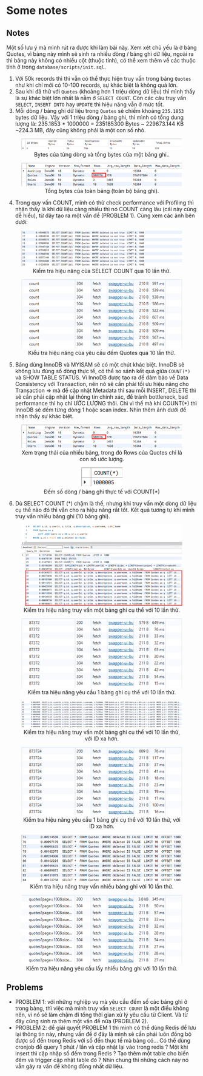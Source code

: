 # Some notes

## Notes

Một số lưu ý mà mình rút ra được khi làm bài này. Xem xét chủ yếu là ở bảng Quotes, vì bảng này mình sẽ sinh ra nhiều dòng / bảng ghi dữ liệu, ngoài ra thì bảng này không có nhiều cột (thuộc tính), có thể xem thêm về các thuộc tính ở trong `database/scripts/init.sql`.

1. Với 50k records thì thì vẫn có thể thực hiện truy vấn trong bảng `Quotes` như khi chỉ mới có 10-100 records, sự khác biệt là không quá lớn.
2. Sau khi đã thử với `Quotes` (khoảng hơn 1 triệu dòng dữ liệu) thì mình thấy là sự khác biệt lớn nhất là nằm ở `SELECT COUNT`. Còn các câu truy vấn `SELECT`, `INSERT INTO` hay `UPDATE` thì hiệu năng vẫn ở mức tốt.
3. Mỗi dòng / bảng ghi dữ liệu trong `Quotes` sẽ chiếm khoảng `235.1853` bytes dữ liệu. Vậy với 1 triệu dòng / bảng ghi, thì mình có tổng dung lượng là: 235.1853 * 1000000 = 235185300 Bytes ~ 229673.144 KB ~224.3 MB, đây cũng không phải là một con số nhỏ.

<figure align="center">
  <img src="./images/colums-bytes-n-total-bytes-of-record.png" />
  <figcaption>Bytes của từng dòng và tổng bytes của một bảng ghi..</figcaption>
</figure>

<figure align="center">
  <img src="./images/table-status.png" />
  <figcaption>Tổng bytes của toàn bảng (toàn bộ bảng ghi).</figcaption>
</figure>

4. Trong quy vấn COUNT, mình có thử check performance với Profiling thì nhận thấy là khi dữ liệu càng nhiều thì nó COUNT càng lâu (cái này cũng dễ hiểu), từ đây tạo ra một vấn đề (PROBLEM 1). Cùng xem các ảnh bên dưới:

<figure align="center">
  <img src="./images/profiling-10-count-queries.png" />
  <figcaption>Kiểm tra hiệu năng của SELECT COUNT qua 10 lần thử.</figcaption>
</figure>

<figure align="center">
  <img src="./images/performance-10-requests.png" />
  <figcaption>Kiểu tra hiệu năng của yêu cầu đếm Quotes qua 10 lần thử.</figcaption>
</figure>

5. Bảng dùng InnoDB và MYISAM sẽ có một chút khác biệt. InnoDB sẽ không lưu đúng số dòng thực tế, có thể so sánh kết quả giữa `COUNT(*)` và SHOW TABLE STATUS. Vì InnoDB được tạo ra để đảm bảo về Data Consistency với Transaction, nên nó sẽ cần phải tối ưu hiệu năng cho Transaction => mà để cập nhật Metadata thì sau mỗi INSERT, DELETE thì sẽ cần phải cập nhật lại thông tin chính xác, để tránh bottleneck, bad performance thì họ chỉ ƯỚC LƯỢNG thôi. Chì vì thế mà khi COUNT(\*) thì InnoDB sẽ đếm từng dòng 1 hoặc scan index. Nhìn thêm ảnh dưới để nhận thấy sự khác biệt.

<figure align="center">
  <img src="./images/table-status.png" />
  <figcaption>Xem trạng thái của nhiều bảng, trong đó Rows của Quotes chỉ là con số ước lượng.</figcaption>
</figure>

<figure align="center">
  <img src="./images/count.png" />
  <figcaption>Đếm số dòng / bảng ghi thực tế với COUNT(*)</figcaption>
</figure>

6. Dù SELECT COUNT (*) chậm là thế, nhưng khi truy vấn một dòng dữ liệu cụ thể nào đó thì vẫn cho ra hiệu năng rất tốt. Kết quả tương tự khi mình truy vấn nhiều bảng ghi (10 bảng ghi).

<figure align="center">
  <img src="./images/profiling-10-select-one-queries.png" />
  <figcaption>Kiểm tra hiệu năng truy vấn một bảng ghi cụ thể với 10 lần thử.</figcaption>
</figure>

<figure align="center">
  <img src="./images/performance-10-get-quote-requests.png" />
  <figcaption>Kiểm tra hiệu năng yêu cầu 1 bảng ghi cụ thể với 10 lần thử.</figcaption>
</figure>

<figure align="center">
  <img src="./images/profiling-10-select-one-queries-2.png" />
  <figcaption>Kiểm tra hiệu năng truy vấn một bảng ghi cụ thể với 10 lần thử, với ID xa hơn.</figcaption>
</figure>

<figure align="center">
  <img src="./images/performance-10-get-quote-requests-2.png" />
  <figcaption>Kiểm tra hiệu năng yêu cầu 1 bảng ghi cụ thể với 10 lần thử, với ID xa hơn.</figcaption>
</figure>

<figure align="center">
  <img src="./images/profiling-10-select-many-queries.png" />
  <figcaption>Kiểm tra hiệu năng truy vấn nhiều bảng ghi với 10 lần thử.</figcaption>
</figure>

<figure align="center">
  <img src="./images/performance-10-get-quotes-requests.png" />
  <figcaption>Kiểm tra hiệu năng yêu cầu lấy nhiều bảng ghi với 10 lần thử.</figcaption>
</figure>

## Problems

- PROBLEM 1: với những nghiệp vụ mà yêu cầu đếm số các bảng ghi ở trong bảng, thì việc mà mình truy vấn `SELECT COUNT` là một điều không nên, vì nó sẽ làm chậm đi tổng thời gian xử lý yêu cầu từ Client. Và từ đây cũng sinh ra thêm một vấn đề nữa (PROBLEM 2).
- PROBLEM 2: để giải quyết PROBLEM 1 thì mình có thể dùng Redis để lưu lại thông tin này, nhưng vấn đề ở đây là mình sẽ cần phải luôn đồng bộ được số đến trong Redis với số đến thực tế mà bảng có... Có thể dùng cronjob để query 1 phút / lần và cập nhật lại vào trong redis ? Một khi insert thì cập nhập số đếm trong Redis ? Tạo thêm một table cho biến đếm và trigger cập nhật table đó ? Nhìn chung thì những cách này nó vẫn gây ra vấn đề không đồng nhất dữ liệu.
